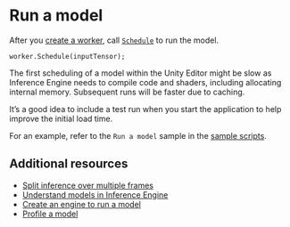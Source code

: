 # Run a model

After you [create a worker](create-an-engine.md), call [`Schedule`](xref:Unity.InferenceEngine.Worker.Schedule*) to run the model.

```
worker.Schedule(inputTensor);
```

The first scheduling of a model within the Unity Editor might be slow as Inference Engine needs to compile code and shaders, including allocating internal memory. Subsequent runs will be faster due to caching.

It’s a good idea to include a test run when you start the application to help improve the initial load time.

For an example, refer to the `Run a model` sample in the [sample scripts](package-samples.md).

## Additional resources

- [Split inference over multiple frames](split-inference-over-multiple-frames.md)
- [Understand models in Inference Engine](models-concept.md)
- [Create an engine to run a model](create-an-engine.md)
- [Profile a model](profile-a-model.md)